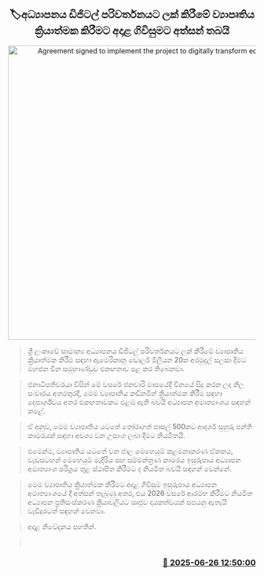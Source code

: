 <p align='center'><b><h2 align='center' title='Agreement signed to implement the project to digitally transform education'>🏷අධ්‍යාපනය ඩිජිටල් පරිවර්තනයට ලක් කිරීමේ ව්‍යාපෘතිය ක්‍රියාත්මක කිරීමට අදාළ ගිවිසුමට අත්සන් තබයි</h2></b></p>
<p align='center'><img src='https://helakuru.sgp1.cdn.digitaloceanspaces.com/esana/images/lib/education-digital-un.jpg' width='600' alt='Agreement signed to implement the project to digitally transform education'></p>

> ශ්‍රී ලංකාවේ සාමාන්‍ය අධ්‍යාපනය ඩිජිටල් පරිවර්තනයට ලක් කිරීමේ ව්‍යාපෘතිය ක්‍රියාත්මක කිරීම සඳහා ඇමෙරිකානු ඩොලර් මිලියන 20ක අරමුදල් සලසා දීමට මහජන චීන සමූහාණ්ඩුව එකඟතාව පළ කර තිබෙනවා.

> ජනාධිපතිවරයා විසින් මේ වසරේ ජනවාරි මාසයේදී චීනයේ සිදු කරන ලද නිල සංචාරය අතරතුරදී, මෙම ව්‍යාපෘතිය කඩිනමින් ක්‍රියාත්මක කිරීම සඳහා දෙපාර්ශ්වය අතර එකඟතාවකට එළඹ ඇති බවයි අධ්‍යාපන අමාත්‍යාංශය සඳහන් කළේ.

> ඒ අනුව, මෙම ව්‍යාපෘතිය යටතේ තෝරාගත් පාසල් 500කට ආදර්ශ සුහුරු පන්ති කාමරයක් සඳහා අවශ්‍ය වන උපාංග ලබා දීමට නියමිතයි. 

> එමෙන්ම, ව්‍යාපෘතිය යටතේ වන ජාල මෙහෙයුම් කළමනාකරණ ඒකකය, වැඩසටහන් මෙහෙයුම් මැදිරිය සහ සම්මන්ත්‍රණ කාමරය ඉසුරුපාය අධ්‍යාපන අමාත්‍යාංශ පරිශ්‍රය තුළ ස්ථාපිත කිරීමට ද නියමිත බවයි සඳහන් වෙන්නේ.

> මෙම ව්‍යාපෘතිය ක්‍රියාත්මක කිරීමට අදාළ ගිවිසුම ඉසුරුපාය අධ්‍යාපන අමාත්‍යාංශයේ දී අත්සන් තැබුණු අතර, එය 2026 වසරේ ආරම්භ කිරීමට නියමිත අධ්‍යාපන ප්‍රතිසංස්කරණ ක්‍රියාවලියට සෘජුව දායකත්වයක් සපයනු ඇතැයි වැඩිදුරටත් සඳහන් වෙනවා.

> අදාළ නිවේදනය පහතින්.

>  



<h3 align='right'><a href='https://www.helakuru.lk/esana/p/111362/'>📅 2025-06-26 12:50:00</a></h3>
